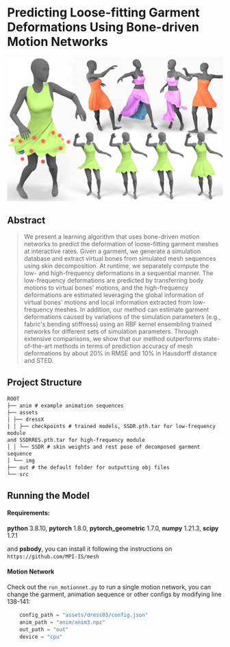 # Predicting Loose-fitting Garment Deformations Using Bone-driven Motion Networks

![Teaser](assets/img/teaser.jpg "Teaser image")

## Abstract

> We present a learning algorithm that uses bone-driven motion networks to predict the deformation of loose-fitting garment meshes at interactive rates. Given a garment, we generate a simulation database and extract virtual bones from simulated mesh sequences using skin decomposition. At runtime, we separately compute the low- and high-frequency deformations in a sequential manner. The low-frequency deformations are predicted by transferring body motions to virtual bones' motions, and the high-frequency deformations are estimated leveraging the global information of virtual bones' motions and local information extracted from low-frequency meshes. In addition, our method can estimate garment deformations caused by variations of the simulation parameters (e.g., fabric's bending stiffness) using an RBF kernel ensembling trained networks for different sets of simulation parameters. Through extensive comparisons, we show that our method outperforms state-of-the-art methods in terms of prediction accuracy of mesh deformations by about 20% in RMSE and 10% in Hausdorff distance and STED.

## Project Structure

```
ROOT
├── anim # example animation sequences
├── assets
│ ├── dressX
│ │ ├── checkpoints # trained models, SSDR.pth.tar for low-frequency module 
and SSDRRES.pth.tar for high-frequency module
│ │ └── SSDR # skin weights and rest pose of decomposed garment sequence
│ └── img
├── out # the default folder for outputting obj files
└── src
```

## Running the Model

#### Requirements:

**python** 3.8.10, **pytorch** 1.8.0, **pytorch_geometric** 1.7.0, **numpy** 1.21.3, **scipy** 1.7.1

and **psbody**, you can install it following the instructions on `https://github.com/MPI-IS/mesh`

#### Motion Network

Check out the `run_motionnet.py` to run a single motion network, you can change the garment, animation sequence or other
configs by modifying line 138-141:

```python
    config_path = "assets/dress03/config.json"
    anim_path = "anim/anim3.npz"
    out_path = "out"
    device = "cpu"
```
